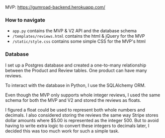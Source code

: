 
MVP: https://gumroad-backend.herokuapp.com/

### How to navigate

- `app.py` contains the MVP & V2 API and the database schema
- `/templates/reviews.html` contains the html & jQuery for the MVP
- `/static/style.css` contains some simple CSS for the MVP's html


### Database
I set up a Postgres database and created a one-to-many relationship between the Product and Review tables. One product can have many reviews.

To interact with the database in Python, I use the SQLAlchemy ORM.

Even though the MVP only supports whole integer reviews, I used the same schema for both the MVP and V2 and stored the reviews as floats.

I figured a float could be used to represent both whole numbers and decimals. I also considered storing the reviews the same way Stripe stores dollar amounts where $5.00 is represented as the integer 500. But to avoid having to write extra logic to convert these integers to decimals later, I decided this was too much work for such a simple task.


